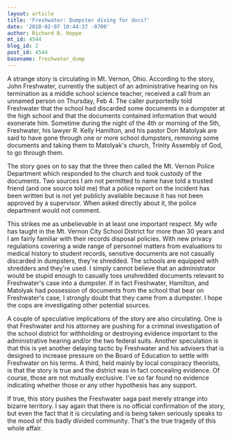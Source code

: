 ```yaml
---
layout: article
title: 'Freshwater: Dumpster diving for docs?'
date: '2010-02-07 10:44:37 -0700'
author: Richard B. Hoppe
mt_id: 4544
blog_id: 2
post_id: 4544
basename: freshwater_dump
---
```

A strange story is circulating in Mt. Vernon, Ohio.  According to the story, John Freshwater, currently the subject of an administrative hearing on his termination as a middle school science teacher, received a call from an unnamed person on Thursday, Feb 4.  The caller purportedly told Freshwater that the school had discarded some documents in a dumpster at the high school and that the documents contained information that would exonerate him.  Sometime during the night of the 4th or morning of the 5th, Freshwater, his lawyer R. Kelly Hamilton, and his pastor Don Matolyak are said to have gone through one or more school dumpsters, removing some documents and taking them to Matolyak's church, Trinity Assembly of God, to go through them.  

The story goes on to say that the three then called the Mt. Vernon Police Department which responded to the church and took custody of the documents.  Two sources I am not permitted to name have told a trusted friend (and one source told me) that a police report on the incident has been written but is not yet publicly available because it has not been approved by a supervisor.  When asked directly about it, the police department would not comment.

This strikes me as unbelievable in at least one important respect.  My wife has taught in the Mt. Vernon City School District for more than 30 years and I am fairly familiar with their records disposal policies.  With new privacy regulations covering a wide range of personnel matters from evaluations to medical history to student records, sensitive documents are not casually discarded in dumpsters, they're shredded.  The schools are equipped with shredders and they're used.  I simply cannot believe that an administrator would be stupid enough to casually toss unshredded documents relevant to Freshwater's case into a dumpster.  If in fact Freshwater, Hamilton, and Matolyak had possession of documents from the school that bear on Freshwater's case, I strongly doubt that they came from a dumpster.  I hope the cops are investigating other potential sources.

A couple of speculative implications of the story are also circulating.  One is that Freshwater and his attorney are pushing for a criminal investigation of the school district for withholding or destroying evidence important to the administrative hearing and/or the two federal suits.  Another speculation is that this is yet another delaying tactic by Freshwater and his advisers that is designed to increase pressure on the Board of Education to settle with Freshwater on his terms.  A third, held mainly by local conspiracy theorists, is that the story is true and the district was in fact concealing evidence.  Of course, those are not mutually exclusive.  I've so far found no evidence indicating whether those or any other hypothesis has any support.

If true, this story pushes the Freshwater saga past merely strange into bizarre territory.  I say again that there is no official confirmation of the story, but even the fact that it is circulating and is being taken seriously speaks to the mood of this badly divided community.  That's the true tragedy of this whole affair.
